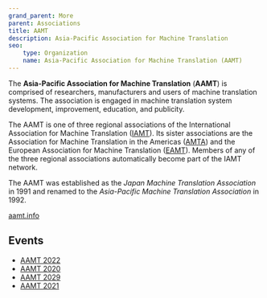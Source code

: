 ```yaml
---
grand_parent: More
parent: Associations
title: AAMT
description: Asia-Pacific Association for Machine Translation
seo:
    type: Organization
    name: Asia-Pacific Association for Machine Translation (AAMT)
---
```


The **Asia-Pacific Association for Machine Translation** (**AAMT**) is comprised of researchers, manufacturers and users of machine translation systems.
The association is engaged in machine translation system development, improvement, education, and publicity.

The AAMT is one of three regional associations of the International Association for Machine Translation \([IAMT](iamt.md)\).
Its sister associations are the Association for Machine Translation in the Americas \([AMTA](amta.md)\) and the European Association for Machine Translation \([EAMT](eamt.md)\).
Members of any of the three regional associations automatically become part of the IAMT network.

The AAMT was established as the *Japan Machine Translation Association* in 1991 and renamed to the *Asia-Pacific Machine Translation Association* in 1992.

[aamt.info](https://aamt.info/)

## Events

- [AAMT 2022](../../events/aamt2022.md)
- [AAMT 2020](../../events/aamt2020.md)
- [AAMT 2029](../../events/aamt2019.md)
- [AAMT 2021](../../events/aamt2021.md)
